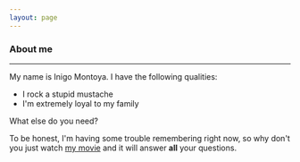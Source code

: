 ```yaml
---
layout: page
---
```

### About me
---

My name is Inigo Montoya. I have the following qualities:

- I rock a stupid mustache
- I'm extremely loyal to my family

What else do you need?

To be honest, I'm having some trouble remembering right now, so why don't you just watch [my movie](http://en.wikipedia.org/wiki/The_Princess_Bride_%28film%29) and it will answer **all** your questions.
